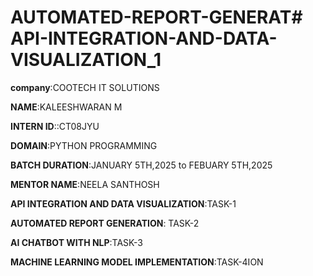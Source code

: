 # AUTOMATED-REPORT-GENERAT# API-INTEGRATION-AND-DATA-VISUALIZATION_1

**company**:COOTECH IT SOLUTIONS

**NAME**:KALEESHWARAN M

**INTERN ID**::CT08JYU

**DOMAIN**:PYTHON PROGRAMMING

**BATCH DURATION**:JANUARY 5TH,2025 to FEBUARY 5TH,2025

**MENTOR NAME**:NEELA SANTHOSH

**API INTEGRATION AND DATA VISUALIZATION**:TASK-1

**AUTOMATED REPORT GENERATION**: TASK-2

**AI CHATBOT WITH NLP**:TASK-3

**MACHINE LEARNING MODEL IMPLEMENTATION**:TASK-4ION
